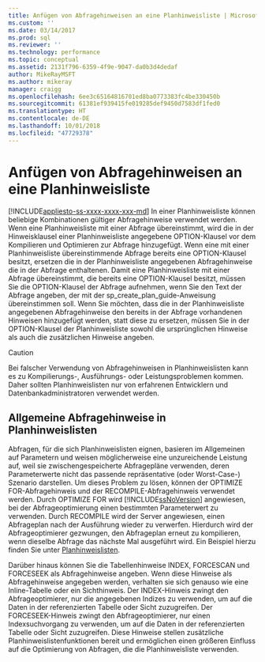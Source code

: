 ```yaml
---
title: Anfügen von Abfragehinweisen an eine Planhinweisliste | Microsoft-Dokumentation
ms.custom: ''
ms.date: 03/14/2017
ms.prod: sql
ms.reviewer: ''
ms.technology: performance
ms.topic: conceptual
ms.assetid: 2131f796-6359-4f9e-9047-da0b3d4dedaf
author: MikeRayMSFT
ms.author: mikeray
manager: craigg
ms.openlocfilehash: 6ee3c65164816701ed8ba0773383fc4be330450b
ms.sourcegitcommit: 61381ef939415fe019285def9450d7583df1fed0
ms.translationtype: HT
ms.contentlocale: de-DE
ms.lasthandoff: 10/01/2018
ms.locfileid: "47729378"
---
```

# <a name="attach-query-hints-to-a-plan-guide"></a>Anfügen von Abfragehinweisen an eine Planhinweisliste
[!INCLUDE[appliesto-ss-xxxx-xxxx-xxx-md](../../includes/appliesto-ss-xxxx-xxxx-xxx-md.md)]
  In einer Planhinweisliste können beliebige Kombinationen gültiger Abfragehinweise verwendet werden. Wenn eine Planhinweisliste mit einer Abfrage übereinstimmt, wird die in der Hinweisklausel einer Planhinweisliste angegebene OPTION-Klausel vor dem Kompilieren und Optimieren zur Abfrage hinzugefügt. Wenn eine mit einer Planhinweisliste übereinstimmende Abfrage bereits eine OPTION-Klausel besitzt, ersetzen die in der Planhinweisliste angegebenen Abfragehinweise die in der Abfrage enthaltenen. Damit eine Planhinweisliste mit einer Abfrage übereinstimmt, die bereits eine OPTION-Klausel besitzt, müssen Sie die OPTION-Klausel der Abfrage aufnehmen, wenn Sie den Text der Abfrage angeben, der mit der sp_create_plan_guide-Anweisung übereinstimmen soll. Wenn Sie möchten, dass die in der Planhinweisliste angegebenen Abfragehinweise den bereits in der Abfrage vorhandenen Hinweisen hinzugefügt werden, statt diese zu ersetzen, müssen Sie in der OPTION-Klausel der Planhinweisliste sowohl die ursprünglichen Hinweise als auch die zusätzlichen Hinweise angeben.  
  
> [!CAUTION]  
>  Bei falscher Verwendung von Abfragehinweisen in Planhinweislisten kann es zu Kompilierungs-, Ausführungs- oder Leistungsproblemen kommen. Daher sollten Planhinweislisten nur von erfahrenen Entwicklern und Datenbankadministratoren verwendet werden.  
  
## <a name="common-query-hints-used-in-plan-guides"></a>Allgemeine Abfragehinweise in Planhinweislisten  
 Abfragen, für die sich Planhinweislisten eignen, basieren im Allgemeinen auf Parametern und weisen möglicherweise eine unzureichende Leistung auf, weil sie zwischengespeicherte Abfragepläne verwenden, deren Parameterwerte nicht das passende repräsentative (oder Worst-Case-) Szenario darstellen. Um dieses Problem zu lösen, können der OPTIMIZE FOR-Abfragehinweis und der RECOMPILE-Abfragehinweis verwendet werden. Durch OPTIMIZE FOR wird [!INCLUDE[ssNoVersion](../../includes/ssnoversion-md.md)] angewiesen, bei der Abfrageoptimierung einen bestimmten Parameterwert zu verwenden. Durch RECOMPILE wird der Server angewiesen, einen Abfrageplan nach der Ausführung wieder zu verwerfen. Hierdurch wird der Abfrageoptimierer gezwungen, den Abfrageplan erneut zu kompilieren, wenn dieselbe Abfrage das nächste Mal ausgeführt wird. Ein Beispiel hierzu finden Sie unter [Planhinweislisten](../../relational-databases/performance/plan-guides.md).  
  
 Darüber hinaus können Sie die Tabellenhinweise INDEX, FORCESCAN und FORCESEEK als Abfragehinweise angeben. Wenn diese Hinweise als Abfragehinweise angegeben werden, verhalten sie sich genauso wie eine Inline-Tabelle oder ein Sichthinweis. Der INDEX-Hinweis zwingt den Abfrageoptimierer, nur die angegebenen Indizes zu verwenden, um auf die Daten in der referenzierten Tabelle oder Sicht zuzugreifen. Der FORCESEEK-Hinweis zwingt den Abfrageoptimierer, nur einen Indexsuchvorgang zu verwenden, um auf die Daten in der referenzierten Tabelle oder Sicht zuzugreifen. Diese Hinweise stellen zusätzliche Planhinweislistenfunktionen bereit und ermöglichen einen größeren Einfluss auf die Optimierung von Abfragen, die die Planhinweisliste verwenden.  
  
  
